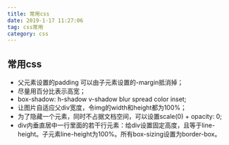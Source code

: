 ```yaml
---
title: 常用css
date: 2019-1-17 11:27:06
tag: css常用
category: css
---
```

## 常用css
- 父元素设置的padding 可以由子元素设置的-margin抵消掉；
- 尽量用百分比表示高宽；
- box-shadow: h-shadow v-shadow blur spread color inset;
- 让图片自适应父div宽度，令img的width和height都为100%；
- 为了隐藏一个元素，同时不占据文档空间，可以设置scale(0) + opacity: 0;
- div内垂直居中一行里面的若干行元素：给div设置固定高度，且等于line-height。子元素line-height为100%。所有box-sizing设置为border-box。